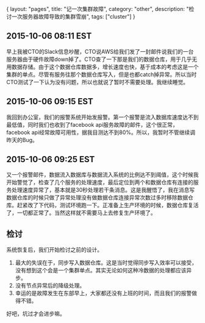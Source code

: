 {
layout: "pages",
title: "记一次集群故障",
category: "other",
description: "检讨一次服务器故障导致的集群雪崩",
tags: ["cluster"]
}

## 2015-10-06 08:11 EST

早上我被CTO的Slack信息吵醒，CTO说AWS给我们发了一封邮件说我们的一台服务器由于硬件故障down掉了。CTO查了一下那是我们的数据仓库，用于几乎无用数据存储。由于这个数据仓库数据多，增长速度也快，基于成本的考虑这是一个集群的单点。尽管有服务往那个数据仓库写入，但是也都catch掉异常。所以当时CTO测试了一下认为没有问题，所以也就说了暂时不需要处理。我继续睡觉。

## 2015-10-06 09:15 EST

我回到办公室，我们的报警系统开始发报警。第一个报警是流入数据库速度达不到最低值，同时我们也收到了facebook api服务故障的邮件，这个很正常，facebook api经常故障可用性，据我目测达不到80%。所以，我暂时不管继续调昨天的Bug。

## 2015-10-06 09:25 EST
又一个报警邮件，数据流入数据库与数据流入系统的比例达不到阈值，这个时候我开始警觉了，检查了几个服务的处理速度，最后定位到两个和数据仓库有连接的服务处理速度异常了，基本就是30秒处理若干条消息。这是我醒悟了，我在消息写数据仓库的时候只做了异常处理没有做数据仓库连接异常次数过多时移除数据仓库。赶紧改了下代码，测试环境跑一下。正准备上生产环境的时候，数据仓库复活了，一切都正常了。当然这样就不需要马上去修复生产环境了。

## 检讨

系统恢复后，我们开始检讨之前的设计。

1. 最大的失误在于，同步写入数据仓库。这是当时觉得同步写入效率可以接受，没有想到这个会是一个集群单点。其实无论如何这种冷数据的处理都应该异步。
2. 没有节点异常后的降级处理。
3. 幸运的是故障发生在东部早上，大家都还没有上班的时间，而且我们的报警做得不错。

好吧，坑过才会进步嘛。
